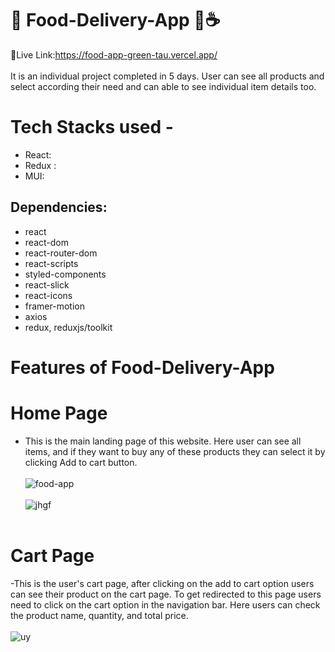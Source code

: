# 🍔 Food-Delivery-App  🍉☕️

🔗Live Link:https://food-app-green-tau.vercel.app/ </br></br>
It is an individual project completed in 5 days. User can see all products and select according their need and can able to see individual item details too.

# Tech Stacks used -
- React:
- Redux :
- MUI:

## Dependencies:
- react
- react-dom
- react-router-dom
- react-scripts
- styled-components
- react-slick
- react-icons
- framer-motion
- axios
- redux, reduxjs/toolkit


# Features of Food-Delivery-App 
# Home Page
- This is the main landing page of this website. Here user can see all items, and if they want to buy any of these products they can select it by clicking Add to cart button. 
</br></br>
![food-app](https://user-images.githubusercontent.com/107460617/214069063-4b0ed360-90c4-4ac2-88ca-74c40086a8aa.PNG)</br></br>
![jhgf](https://user-images.githubusercontent.com/107460617/214069139-c4a41656-f1c7-4396-a376-7a7607744bcf.PNG)
</br></br>

# Cart Page
-This is the user's cart page, after clicking on the add to cart option users can see their product on the cart page. To get redirected to this page users need to click on the cart option in the navigation bar. Here users can check the product name, quantity, and total price.
</br></br>
![uy](https://user-images.githubusercontent.com/107460617/214069236-ef772412-7682-4f76-936d-2a37aa922139.PNG)


</br></br>

 
